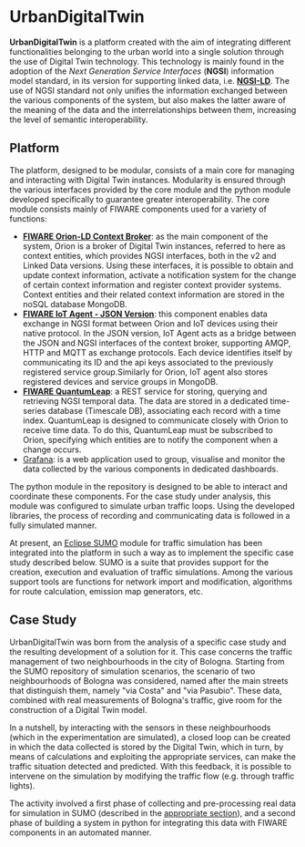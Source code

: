 # UrbanDigitalTwin
**UrbanDigitalTwin** is a platform created with the aim of integrating different functionalities belonging to the urban world into a single solution through the use of Digital Twin technology. This technology is mainly found in the adoption of the *Next Generation Service Interfaces* (**NGSI**) information model standard, in its version for supporting linked data, i.e. [**NGSI-LD**](https://www.etsi.org/deliver/etsi_gs/CIM/001_099/009/01.05.01_60/gs_CIM009v010501p.pdf). The use of NGSI standard not only unifies the information exchanged between the various components of the system, but also makes the latter aware of the meaning of the data and the interrelationships between them, increasing the level of semantic interoperability.

## Platform
The platform, designed to be modular, consists of a main core for managing and interacting with Digital Twin instances. Modularity is ensured through the various interfaces provided by the core module and the python module developed specifically to guarantee greater interoperability.
The core module consists mainly of FIWARE components used for a variety of functions:
- [**FIWARE Orion-LD Context Broker**](https://github.com/FIWARE/context.Orion-LD): as the main component of the system, Orion is a broker of Digital Twin instances, referred to here as context entities, which provides NGSI interfaces, both in the v2 and Linked Data versions. Using these interfaces, it is possible to obtain and update context information, activate a notification system for the change of certain context information and register context provider systems. Context entities and their related context information are stored in the noSQL database MongoDB.
- [**FIWARE IoT Agent - JSON Version**](https://github.com/telefonicaid/iotagent-json): this component enables data exchange in NGSI format between Orion and IoT devices using their native protocol. In the JSON version, IoT Agent acts as a bridge between the JSON and NGSI interfaces of the context broker, supporting AMQP, HTTP and MQTT as exchange protocols. Each device identifies itself by communicating its ID and the api keys associated to the previously registered service group.Similarly for Orion, IoT agent also stores registered devices and service groups in MongoDB.
- [**FIWARE QuantumLeap**](https://github.com/orchestracities/ngsi-timeseries-api/): a REST service for storing, querying and retrieving NGSI temporal data. The data are stored in a dedicated time-series database (Timescale DB), associating each record with a time index. QuantumLeap is designed to communicate closely with Orion to receive time data. To do this, QuantumLeap must be subscribed to Orion, specifying which entities are to notify the component when a change occurs. 
- [Grafana](https://grafana.com/oss/grafana/): is a web application used to group, visualise and monitor the data collected by the various components in dedicated dashboards.

The python module in the repository is designed to be able to interact and coordinate these components. For the case study under analysis, this module was configured to simulate urban traffic loops. Using the developed libraries, the process of recording and communicating data is followed in a fully simulated manner.

At present, an [Eclipse SUMO](https://eclipse.dev/sumo/) module for traffic simulation has been integrated into the platform in such a way as to implement the specific case study described below. SUMO is a suite that provides support for the creation, execution and evaluation of traffic simulations. Among the various support tools are functions for network import and modification, algorithms for route calculation, emission map generators, etc.

## Case Study
UrbanDigitalTwin was born from the analysis of a specific case study and the resulting development of a solution for it. This case concerns the traffic management of two neighbourhoods in the city of Bologna. Starting from the SUMO repository of simulation scenarios, the scenario of two neighbourhoods of Bologna was considered, named after the main streets that distinguish them, namely "via Costa" and "via Pasubio". These data, combined with real measurements of Bologna's traffic, give room for the construction of a Digital Twin model. 

In a nutshell, by interacting with the sensors in these neighbourhoods (which in the experimentation are simulated), a closed loop can be created in which the data collected is stored by the Digital Twin, which in turn, by means of calculations and exploiting the appropriate services, can make the traffic situation detected and predicted. With this feedback, it is possible to intervene on the simulation by modifying the traffic flow (e.g. through traffic lights).

The activity involved a first phase of collecting and pre-processing real data for simulation in SUMO (described in the [appropriate section](https://github.com/alessandrasomma28/UrbanDigitalTwin/tree/main/SUMO/joined)), and a second phase of building a system in python for integrating this data with FIWARE components in an automated manner.
